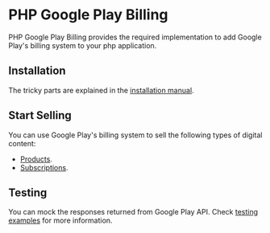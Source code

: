 # PHP Google Play Billing

PHP Google Play Billing provides the required implementation to add Google Play's billing system to your php
application.

## Installation

The tricky parts are explained in the [installation manual](./installation.md).

## Start Selling

You can use Google Play's billing system to sell the following types of digital content:

- [Products](./sell-products.md).
- [Subscriptions](./sell-subscriptions.md).

## Testing

You can mock the responses returned from Google Play API. Check [testing examples](./testing.md) for more information.
